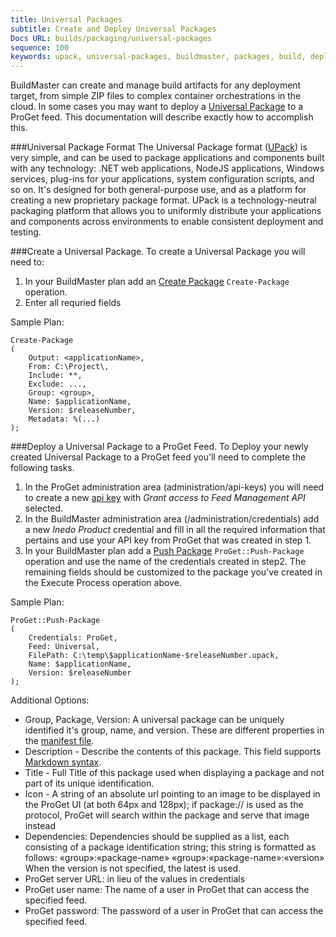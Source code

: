 ```yaml
---
title: Universal Packages
subtitle: Create and Deploy Universal Packages
Docs URL: builds/packaging/universal-packages
sequence: 100
keywords: upack, universal-packages, buildmaster, packages, build, deploy
---
```


BuildMaster can create and manage build artifacts for any deployment target, from simple ZIP files to complex container orchestrations in the cloud. In some cases you may want to deploy a [Universal Package](https://inedo.com/docs/upack/universal-packages/package-format) to a ProGet feed. This documentation will describe exactly how to accomplish this. 

###Universal Package Format
The Universal Package format ([UPack](https://inedo.com/upack)) is very simple, and can be used to package applications and components built with any technology: .NET web applications, NodeJS applications, Windows services, plug-ins for your applications, system configuration scripts, and so on. It's designed for both general-purpose use, and as a platform for creating a new proprietary package format. UPack is a technology-neutral packaging platform that allows you to uniformly distribute your applications and components across environments to enable consistent deployment and testing.


###Create a Universal Package.
To create a Universal Package you will need to:
1. In your BuildMaster plan add an [Create Package](https://inedo.com/docs/buildmaster/reference/operations/general/create-package) `Create-Package` operation.
2. Enter all requried fields

Sample Plan:
```
Create-Package
(
    Output: <applicationName>,
    From: C:\Project\,
    Include: **,
    Exclude: ...,
    Group: <group>,
    Name: $applicationName,
    Version: $releaseNumber,
    Metadata: %(...)
);
```

###Deploy a Universal Package to a ProGet Feed.
To Deploy your newly created Universal Package to a ProGet feed you'll need to complete the following tasks.
1. In the ProGet administration area (administration/api-keys) you will need to create a new [api key](https://inedo.com/docs/proget/administration/security/api-keys) with _Grant access to Feed Management API_ selected. 
2. In the BuildMaster administration area (/administration/credentials) add a new _Inedo Product_ credential and fill in all the required information that pertains and use your API key from ProGet that was created in step 1.
3. In your BuildMaster plan add a [Push Package](https://inedo.com/docs/buildmaster/reference/operations/proget/push-package) `ProGet::Push-Package` operation and use the name of the credentials created in step2. The remaining fields should be customized to the package you've created in the Execute Process operation above. 

Sample Plan:
```
ProGet::Push-Package
(
    Credentials: ProGet,
    Feed: Universal,
    FilePath: C:\temp\$applicationName-$releaseNumber.upack,
    Name: $applicationName,
    Version: $releaseNumber
);
```

Additional Options:
- Group, Package, Version: A universal package can be uniquely identified it's group, name, and version. These are different properties in the [manifest file](https://inedo.com/docs/upack/universal-packages/metacontent-guidance/manifest-specification).	
- Description - Describe the contents of this package. This field supports [Markdown syntax](https://www.markdownguide.org/basic-syntax/).
- Title	- Full Title of this package used when displaying a package and not part of its unique identification. 
- Icon - A string of an absolute url pointing to an image to be displayed in the ProGet UI (at both 64px and 128px); if package:// is used as the protocol, ProGet will search within the package and serve that image instead
- Dependencies: Dependencies should be supplied as a list, each consisting of a package identification string; this string is formatted as follows: «group»:«package-name»
«group»:«package-name»:«version» When the version is not specified, the latest is used.
- ProGet server URL: in lieu of the values in credentials	
- ProGet user name: The name of a user in ProGet that can access the specified feed.
- ProGet password: The password of a user in ProGet that can access the specified feed.





